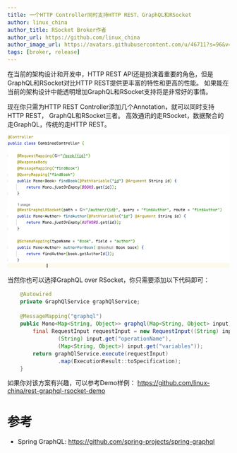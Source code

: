 ```yaml
---
title: 一个HTTP Controller同时支持HTTP REST、GraphQL和RSocket
author: linux_china
author_title: RSocket Broker作者
author_url: https://github.com/linux_china
author_image_url: https://avatars.githubusercontent.com/u/46711?s=96&v=4
tags: [broker, release]
---
```


在当前的架构设计和开发中，HTTP REST API还是扮演着重要的角色，但是GraphQL和RSocket对比HTTP REST提供更丰富的特性和更高的性能。
如果能在当前的架构设计中能透明增加GraphQL和RSocket支持将是非常好的事情。

现在你只需为HTTP REST Controller添加几个Annotation，就可以同时支持HTTP REST， GraphQL和RSocket三者。 高效通讯的走RSocket，数据聚合的走GraphQL，传统的走HTTP REST。

![REST, GraphQL, RSocket](../static/img/blogs/rest-graphql-rsocket.png)


当然你也可以选择GraphQL over RSocket，你只需要添加以下代码即可： 

```java
    @Autowired
    private GraphQlService graphQlService;
    
    @MessageMapping("graphql")
    public Mono<Map<String, Object>> graphql(Map<String, Object> input) {
        final RequestInput requestInput = new RequestInput((String) input.get("query"),
                (String) input.get("operationName"),
                (Map<String, Object>) input.get("variables"));
        return graphQlService.execute(requestInput)
                .map(ExecutionResult::toSpecification);
    }
```

如果你对该方案有兴趣，可以参考Demo样例： https://github.com/linux-china/rest-graphql-rsocket-demo

# 参考

* Spring GraphQL: https://github.com/spring-projects/spring-graphql
